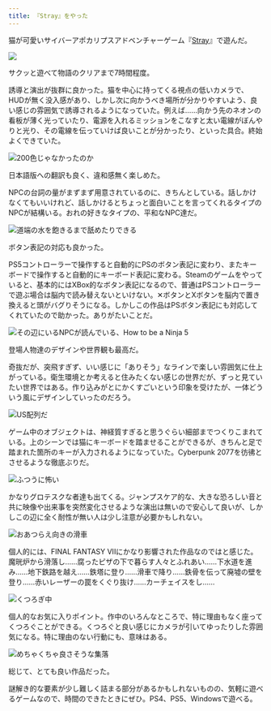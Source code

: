 ```yaml
---
title: 『Stray』をやった
---
```

猫が可愛いサイバーアポカリプスアドベンチャーゲーム『[Stray](https://store.steampowered.com/app/1332010/Stray/?l=japanese)』で遊んだ。

![](https://lh4.googleusercontent.com/hq-9_NKcuLlQyUily_B3kfG5eW3aVqX29OYKoO9_oGOkMC7McSJu45BevYshfN2pw_JhAJCeEbVRHFen_7JZFjxrWqMh3ep_ydK2xAfDU5YiMx4ldaNfgXTYf7XBJCqAcmCjCK6JU8ZxvCwPh-13oFZLwZSuXU85_NRCiWn5kZ5PJXQ3WOcZyANA_Q)

サクッと遊べて物語のクリアまで7時間程度。

誘導と演出が抜群に良かった。猫を中心に持ってくる視点の低いカメラで、HUDが無く没入感があり、しかし次に向かうべき場所が分かりやすいよう、良い感じの雰囲気で誘導されるようになっていた。例えば……向かう先のネオンの看板が薄く光っていたり、電源を入れるミッションをこなすと太い電線がぼんやりと光り、その電線を伝っていけば良いことが分かったり、といった具合。終始よくできていた。

![](https://lh3.googleusercontent.com/8mjh-nB6XqydlBX6_sv-D9dH1ggtD4HvAOMlAg6xBIblHHfapBd-20mP4_vuUvXT1Bn_01UVH7OtFbW56My0vWN3104GI8MqMovECzq3T25KNrxTrYOsxjaAfsZ_KUS62-LU32oXed9nO-EuBCGt7sTBT8W-Xxkix60IY1B701Bhp5Xi1K_dIYC5FA "200色じゃなかったのか")

日本語版への翻訳も良く、違和感無く楽しめた。

NPCの台詞の量がまずまず用意されているのに、きちんとしている。話しかけなくてもいいけれど、話しかけるとちょっと面白いことを言ってくれるタイプのNPCが結構いる。おれの好きなタイプの、平和なNPC達だ。

![](https://lh4.googleusercontent.com/Zdy446F5h4TL6dH32FUYhJNDTjv5oXxj9fFVnoKHzxysjmqCOurGtXcxPmBUIVv2J_nZ3YMBTq8OJLflzdnujILU5cplIa2HqY52lNJ4nEUs2HSLg5mJdmnqjTCRNi15yz69YArAgiyIY0eo_ijY0s6FvbRiiZDHpAgyQPrfjQA5jV3ljUyIUgLeyg "道端の水を飽きるまで舐めたりできる")

ボタン表記の対応も良かった。

PS5コントローラーで操作すると自動的にPSのボタン表記に変わり、またキーボードで操作すると自動的にキーボード表記に変わる。Steamのゲームをやっていると、基本的にはXBox的なボタン表記になるので、普通はPSコントローラーで遊ぶ場合は脳内で読み替えないといけない。✕ボタンとXボタンを脳内で置き換えると頭がバグりそうになる。しかしこの作品はPSボタン表記にも対応してくれていたので助かった。ありがたいことだ。

![](https://lh6.googleusercontent.com/xTJWLDpzj4mJe-aW72iJgKgh9SuHR3ueLQv5oVlNoc1lf-_1eW_HCEVoEz0CTZY_hbJ6Zp1prfC9yTwm1a9wI8328c6ZutBJcBKtJ1TJa9tUlPub4d7ZRSLrnlM68yYoc-CpgqO1h4eEq9W3Ub-dA9yOBVc5oNguGTY6Sslb9gr47geQhesUwuFmXw "その辺にいるNPCが読んでいる、How to be a Ninja 5")

登場人物達のデザインや世界観も最高だ。

奇抜だが、突飛すぎず、いい感じに「ありそう」なラインで楽しい雰囲気に仕上がっている。衛生環境とか考えると住みたくない感じの世界だが、ずっと見ていたい世界ではある。作り込みがとにかくすごいという印象を受けたが、一体どういう風にデザインしていったのだろう。

![](https://lh5.googleusercontent.com/kCrkh9Tp_pBS52Ed0VKIWqZUq87feTWdoMd9IWXKeLGaUTWHBuM_-O0flufjW91qUULh4mrhnwSwaJAXzhfBgRmymkTSCfVnALLJKqHX-bTuaumuIOd3PdPRuK5FEgPdqLPZZ_c3ABtuB6LZYF2wj0gdf3HHQpzn7vtcTN1R8k0fIGyExUJcsLmQLg "US配列だ")

ゲーム中のオブジェクトは、神経質すぎると思うぐらい細部までつくりこまれている。上のシーンでは猫にキーボードを踏ませることができるが、きちんと足で踏まれた箇所のキーが入力されるようになっていた。Cyberpunk 2077を彷彿とさせるような徹底ぶりだ。

![](https://lh3.googleusercontent.com/LCT82YlISoNUZzOucV_b8w9pyWiX47DZp2y2tNNI58tzJjn0SecaY2ivp1BL7HuXhLaQzZwzn7uFZ_gnpSGLlzrd27QHbF4C5FTB0GyeU7ruSG0LoeL1Piv-xwRtgQG3Usq9vAmi25s3dDgWEHOXlgLUy1a5JxVb_bhjlb-ARqYtg53y_fGaFXLRhA "ふつうに怖い")

かなりグロテスクな者達も出てくる。ジャンプスケア的な、大きな恐ろしい音と共に映像や出来事を突然変化させるような演出は無いので安心して良いが、しかしこの辺に全く耐性が無い人は少し注意が必要かもしれない。

![](https://lh6.googleusercontent.com/k8q5xfHEnuB4UQlqifdPj0z-JuC9GrBTrxAOEkiySWWUBqRCACaO11mOmjra79emu5MGhekxS6W-O9WnC67Caj5mXklYB0tSf8e-OLh0AL2_PKVgzpH_Mz2OAI8emX5nRZo4ForI7IeYKAdFwv12_wDg_9YVKKFyCwtV50VCCZc8J5n-fmVBfaHM1g "おあつらえ向きの滑車")

個人的には、FINAL FANTASY VIIにかなり影響された作品なのではと感じた。魔晄炉から滑落し……腐ったピザの下で暮らす人々とふれあい……下水道を進み……地下鉄路を越え……鉄塔に登り……滑車で降り……鉄骨を伝って廃墟の壁を登り……赤いレーザーの罠をくぐり抜け……カーチェイスをし……

![](https://lh3.googleusercontent.com/KV_0NnCByYZ-WHqAC6YXoPgFiFszybEHugPz_4zIg-TLXYrz5fshJScGSlxX3j_rk2xh9tqq2M7Qd-a8h-CQTHcUXsEwWSL1N5qId7xFBt__jEaCYoj9XdyQAgCSGzQVOI3BzprixO18ntMLccF5psy-Se1FUGP7dqY3Xi-DCNGnbzSujU8ufstPpw "くつろぎ中")

個人的なお気に入りポイント。作中のいろんなところで、特に理由もなく座ってくつろぐことができる。くつろぐと良い感じにカメラが引いてゆったりした雰囲気になる。特に理由のない行動にも、意味はある。

![](https://lh5.googleusercontent.com/OwTnQ_tIilj0x5tI5sxCVeyWWd1OMhm8yFfwWdai3Xm6Atg0KiuyK03O0PKRfPpi4Pb4EfZtnN3EIK47a9eSvVu5pNDmEi8yWn0BkmKvgsSeAKuapVebQxuYyy4xti4P6rmpdQ3RFYOSI3ypD-ll7jQdV8HDqQZcvoClh_G1-jYBwD9750fBU0R4fQ "めちゃくちゃ良さそうな集落")

総じて、とても良い作品だった。

謎解き的な要素が少し難しく詰まる部分があるかもしれないものの、気軽に遊べるゲームなので、時間のできたときにぜひ。PS4、PS5、Windowsで遊べる。
